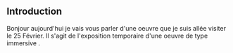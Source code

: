 ## Introduction

Bonjour aujourd'hui je vais vous parler d'une oeuvre que je suis allée visiter le 25 Février. Il s'agit de l'exposition temporaire d'une oeuvre de type immersive . 
